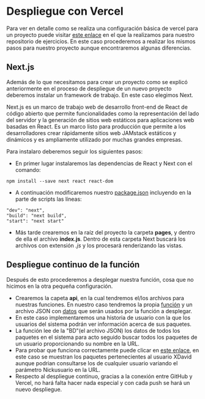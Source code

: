 # Despliegue con Vercel

Para ver en detalle como se realiza una configuración básica de vercel para un proyecto puede visitar [este enlace](https://github.com/XDavid1999/Exercises/blob/master/Ejercicios/ejercicio1-serverless/ejercicio1.md) en el que la realizamos para nuestro repositorio de ejercicios. En este caso procederemos a realizar los mismos pasos para nuestro proyecto aunque encontraremos algunas diferencias.

## Next.js

Además de lo que necesitamos para crear un proyecto como se explicó anteriormente en el proceso de despliegue de un nuevo proyecto deberemos instalar un framework de trabajo. En este caso elegimos Next.

Next.js es un marco de trabajo web de desarrollo front-end de React de código abierto que permite funcionalidades como la representación del lado del servidor y la generación de sitios web estáticos para aplicaciones web basadas en React. Es un marco listo para producción que permite a los desarrolladores crear rápidamente sitios web JAMstack estáticos y dinámicos y es ampliamente utilizado por muchas grandes empresas.

Para instalaro deberemos seguir los siguientes pasos:
- En primer lugar instalaremos las dependencias de React y Next con el comando:

~~~
npm install --save next react react-dom
~~~
- A continuación modificaremos nuestro [package.json](https://github.com/XDavid1999/PacketService/blob/master/package.json) incluyendo en la parte de scripts las líneas:

~~~
"dev": "next",
"build": "next build",
"start": "next start"
~~~

- Más tarde crearemos en la raíz del proyecto la carpeta **pages**, y dentro de ella el archivo **index.js**. Dentro de esta carpeta Next buscará los archivos con extensión *.js* y los procesará renderizando las vistas.

## Despliegue continuo de la función

Después de esto procederemos a desplegar nuestra función, cosa que no hicimos en la otra pequeña configuración.
- Crearemos la capeta **api**, en la cual tendremos el/los archivos para nuestras funciones. En nuestro caso tendremos la propia [función](https://github.com/XDavid1999/PacketService/blob/master/api/function.js) y un archivo JSON con [datos](https://github.com/XDavid1999/PacketService/blob/master/api/datos.js) que serán usados por la función a desplegar. 
- En este caso implementaremos una historia de usuario con la que los usuarios del sistema podrán ver información acerca de sus paquetes.
- La función lee de la "BD"(el archivo JSON) los datos de todos los paquetes en el sistema para acto seguido buscar todos los paquetes de un usuario proporcionando su nombre en la URL.
- Para probar que funciona correctamente puede clicar en [este enlace](https://packet-service.vercel.app/api/function.js?Nickusuario=XDavid), en este caso se muestran los paquetes pertenecientes al usuario XDavid aunque podrian consultarse los de cualquier usuario variando el parámetro Nickusuario en la URL.
- Respecto al despliegue continuo, gracias a la conexión entre GitHub y Vercel, no hará falta hacer nada especial y con cada push se hará un nuevo despliegue.